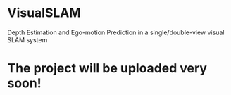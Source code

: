 # VisualSLAM
Depth Estimation and Ego-motion Prediction in a single/double-view visual SLAM system
# The project will be uploaded very soon!
